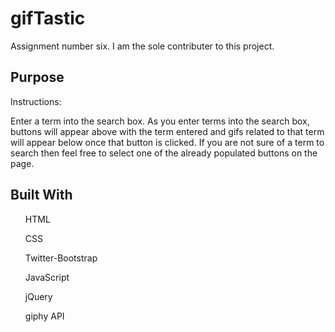 # gifTastic
Assignment number six. I am the sole contributer to this project.

<h2>Purpose</h2>
Instructions:

Enter a term into the search box. As you enter terms into the search box, buttons will appear above with the term entered and gifs related to that term will appear below once that button is  clicked. If you are not sure of a term to search then feel free to select one of the already populated buttons on the page.

<h2>Built With</h2>
<ul>HTML</ul>
<ul>CSS</ul>
<ul>Twitter-Bootstrap</ul>
<ul>JavaScript</ul>
<ul>jQuery</ul>
<ul>giphy API</ul>



